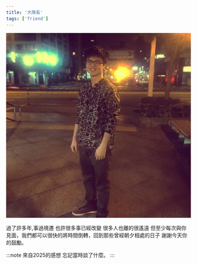 ```yaml
---
title: '大隊長'
tags: ['friend']
---
```

![img](./img_ig/201604/resized.jpg)

過了許多年,事過境遷 也許很多事已經改變 很多人也離的很遙遠 但至少每次與你見面，我們都可以很快的將時間倒轉，回到那些曾經朝夕相處的日子 謝謝今天你的鼓勵。

:::note 來自2025的感想
忘記當時談了什麼。
:::